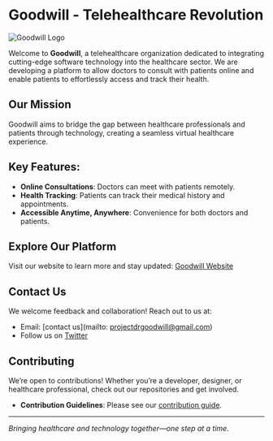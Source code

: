 # Goodwill - Telehealthcare Revolution

![Goodwill Logo](https://cdn.glitch.global/aaaafb61-5029-4f3b-b557-da8e7d735209/Favicon.png?v=1720269400536)

Welcome to **Goodwill**, a telehealthcare organization dedicated to integrating cutting-edge software technology into the healthcare sector. We are developing a platform to allow doctors to consult with patients online and enable patients to effortlessly access and track their health.

## Our Mission
Goodwill aims to bridge the gap between healthcare professionals and patients through technology, creating a seamless virtual healthcare experience.

## Key Features:
- **Online Consultations**: Doctors can meet with patients remotely.
- **Health Tracking**: Patients can track their medical history and appointments.
- **Accessible Anytime, Anywhere**: Convenience for both doctors and patients.

## Explore Our Platform
Visit our website to learn more and stay updated:
[Goodwill Website](https://drgoodwill.glitch.me/)

## Contact Us
We welcome feedback and collaboration! Reach out to us at:
- Email: [contact us](mailto: projectdrgoodwill@gmail.com)
- Follow us on [Twitter](https://twitter.com/goodwill)

## Contributing
We’re open to contributions! Whether you’re a developer, designer, or healthcare professional, check out our repositories and get involved.

- **Contribution Guidelines**: Please see our [contribution guide](link/to/contribution-guide.md).

---
*Bringing healthcare and technology together—one step at a time.*

